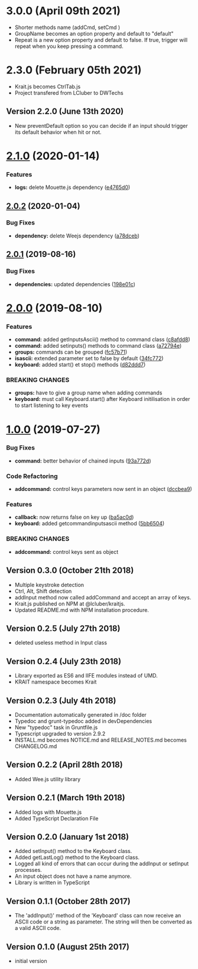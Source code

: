 # 3.0.0 (April 09th 2021)

- Shorter methods name (addCmd, setCmd )
- GroupName becomes an option property and default to "default"
- Repeat is a new option property and default to false. If true, trigger will repeat when you keep pressing a command.

# 2.3.0 (February 05th 2021)

- Krait.js becomes CtrlTab.js 
- Project transfered from LCluber to DWTechs

## Version 2.2.0 (June 13th 2020)

- New preventDefault option so you can decide if an input should trigger its default behavior when hit or not.

# [2.1.0](https://github.com/LCluber/Krait.js/compare/v2.0.2...v2.1.0) (2020-01-14)

### Features

- **logs:** delete Mouette.js dependency ([e4765d0](https://github.com/LCluber/Krait.js/commit/e4765d0))

## [2.0.2](https://github.com/LCluber/Krait.js/compare/v2.0.1...v2.0.2) (2020-01-04)

### Bug Fixes

- **dependency:** delete Weejs dependency ([a78dceb](https://github.com/LCluber/Krait.js/commit/a78dceb))

## [2.0.1](https://github.com/LCluber/Krait.js/compare/v2.0.0...v2.0.1) (2019-08-16)

### Bug Fixes

- **dependencies:** updated dependencies ([198e01c](https://github.com/LCluber/Krait.js/commit/198e01c))

# [2.0.0](https://github.com/LCluber/Krait.js/compare/v1.0.0...v2.0.0) (2019-08-10)

### Features

- **command:** added getInputsAscii() method to command class ([c8afdd8](https://github.com/LCluber/Krait.js/commit/c8afdd8))
- **command:** added setinputs() methods to command class ([a72794e](https://github.com/LCluber/Krait.js/commit/a72794e))
- **groups:** commands can be grouped ([fc57b71](https://github.com/LCluber/Krait.js/commit/fc57b71))
- **isascii:** extended parameter set to false by default ([34fc772](https://github.com/LCluber/Krait.js/commit/34fc772))
- **keyboard:** added start() et stop() methods ([d82ddd7](https://github.com/LCluber/Krait.js/commit/d82ddd7))

### BREAKING CHANGES

- **groups:** have to give a group name when adding commands
- **keyboard:** must call Keyboard.start() after Keyboard initilisation in order to start listening
  to key events

# [1.0.0](https://github.com/LCluber/Krait.js/compare/v0.3.0...v1.0.0) (2019-07-27)

### Bug Fixes

- **command:** better behavior of chained inputs ([93a772d](https://github.com/LCluber/Krait.js/commit/93a772d))

### Code Refactoring

- **addcommand:** control keys parameters now sent in an object ([dccbea9](https://github.com/LCluber/Krait.js/commit/dccbea9))

### Features

- **callback:** now returns false on key up ([ba5ac0d](https://github.com/LCluber/Krait.js/commit/ba5ac0d))
- **keyboard:** added getcommandinputsascii method ([5bb6504](https://github.com/LCluber/Krait.js/commit/5bb6504))

### BREAKING CHANGES

- **addcommand:** control keys sent as object

## Version 0.3.0 (October 21th 2018)

- Multiple keystroke detection
- Ctrl, Alt, Shift detection
- addInput method now called addCommand and accept an array of keys.
- Krait.js published on NPM at @lcluber/kraitjs.
- Updated README.md with NPM installation procedure.

## Version 0.2.5 (July 27th 2018)

- deleted useless method in Input class

## Version 0.2.4 (July 23th 2018)

- Library exported as ES6 and IIFE modules instead of UMD.
- KRAIT namespace becomes Krait

## Version 0.2.3 (July 4th 2018)

- Documentation automatically generated in /doc folder
- Typedoc and grunt-typedoc added in devDependencies
- New "typedoc" task in Gruntfile.js
- Typescript upgraded to version 2.9.2
- INSTALL.md becomes NOTICE.md and RELEASE_NOTES.md becomes CHANGELOG.md

## Version 0.2.2 (April 28th 2018)

- Added Wee.js utility library

## Version 0.2.1 (March 19th 2018)

- Added logs with Mouette.js
- Added TypeScript Declaration File

## Version 0.2.0 (January 1st 2018)

- Added setInput() method to the Keyboard class.
- Added getLastLog() method to the Keyboard class.
- Logged all kind of errors that can occur during the addInput or setInput processes.
- An input object does not have a name anymore.
- Library is written in TypeScript

## Version 0.1.1 (October 28th 2017)

- The 'addInput()' method of the 'Keyboard' class can now receive an ASCII code or a string as parameter. The string will then be converted as a valid ASCII code.

## Version 0.1.0 (August 25th 2017)

- initial version
